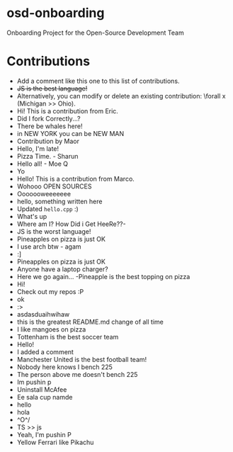 # osd-onboarding

Onboarding Project for the Open-Source Development Team

# Contributions

- Add a comment like this one to this list of contributions.
- ~~JS is the best language!~~
- Alternatively, you can modify or delete an existing contribution: \forall x (Michigan >> Ohio).
- Hi! This is a contribution from Eric.
- Did I fork Correctly...?
- There be whales here!
- in NEW YORK you can be NEW MAN 
- Contribution by Maor
- Hello, I'm late!
- Pizza Time. - Sharun
- Hello all! - Moe Q
- Yo
- Hello! This is a contribution from Marco.
- Wohooo OPEN SOURCES
- Ooooooweeeeeee
- hello, something written here
- Updated `hello.cpp` :)
- What's up
- Where am I? How Did i Get HeeRe??-
- JS is the worst language!
- Pineapples on pizza is just OK
- I use arch btw - agam
- :]
- Pineapples on pizza is just OK
- Anyone have a laptop charger?
- Here we go again...
-Pineapple is the best topping on pizza
- Hi!
- Check out my repos :P
- ok
- :>
- asdasduaihwihaw
- this is the greatest README.md change of all time
- I like mangoes on pizza
- Tottenham is the best soccer team
- Hello!
- I added a comment
- Manchester United is the best football team!
- Nobody here knows I bench 225
- The person above me doesn't bench 225
- Im pushin p
- Uninstall McAfee
- Ee sala cup namde
- hello
- hola
- \^O^/
- TS >> js
- Yeah, I'm pushin P
- Yellow Ferrari like Pikachu
